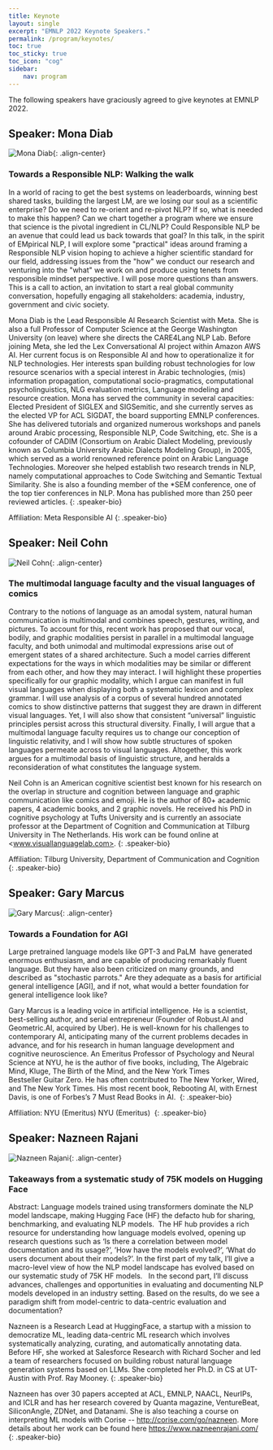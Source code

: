 ```yaml
---
title: Keynote 
layout: single
excerpt: "EMNLP 2022 Keynote Speakers."
permalink: /program/keynotes/
toc: true
toc_sticky: true
toc_icon: "cog"
sidebar: 
    nav: program
---
```


The following speakers have graciously agreed to give keynotes at EMNLP 2022.

<style>
p.speaker-bio { font-style: italic; font-size: 80%; }
</style>

<!-- ### Humans Learn From Task Descriptions and So Should Our Models
*Main Conference Keynote<br>Monday, June 7, 08:00--09:00 PDT*

Joint work with Timo Schick and Sahana Udupa

Task descriptions are ubiquitous in human learning.  They are usually accompanied by a few examples, but there is little human learning that is based on examples only. In contrast, the typical learning setup for NLP tasks lacks task descriptions and is supervised with 100s or 1000s of examples.

We introduce Pattern-Exploiting Training (PET), an approach to learning that mimicks human learning in that it leverages task descriptions in few-shot settings.  PET is built on top
of a pretrained language model that "understands" the task description, especially after finetuning, resulting in excellent performance compared to other few-shot methods. In particular, a model trained with PET outperforms GPT-3 even though it has 99.9% fewer parameters.

In the last part of the talk, I will show how bias in NLP models can be addressed using task descriptions. Instructing a model to reveal and reduce its biases is remarkably effective and may contribute in the future to a fairer and more inclusive NLP. -->

## Speaker: Mona Diab

![Mona Diab](/assets/images/keynotes/keynote_Speaker_Mona_Diab.jpg){: .align-center}

### Towards a Responsible NLP: Walking the walk

In a world of racing to get the best systems on leaderboards, winning best shared tasks, building the largest LM, are we losing our soul as a scientific enterprise? Do we need to re-orient and re-pivot NLP? If so, what is needed to make this happen? Can we chart together a program where we ensure that science is the pivotal ingredient in CL/NLP? Could Responsible NLP be an avenue  that could lead us back towards that goal? In this talk, in the spirit of EMpirical NLP, I will explore some "practical" ideas around framing a Responsible NLP vision hoping to achieve a higher scientific standard for our field, addressing issues from the "how" we conduct our research and venturing into the "what" we work on and produce using tenets from responsible mindset perspective. I will pose more questions than answers. This is a call to action, an invitation to start a real global community conversation, hopefully engaging all stakeholders: academia, industry, government and civic society. 

Mona Diab is the Lead Responsible AI Research Scientist with Meta.  She is also a full Professor of Computer Science at the George Washington University (on leave) where she directs the CARE4Lang NLP Lab. Before joining Meta, she led the  Lex Conversational AI project within Amazon AWS AI. Her current focus is on Responsible AI and how to operationalize it for NLP technologies. Her interests span building robust technologies for low resource scenarios with a special interest in Arabic technologies, (mis) information propagation, computational socio-pragmatics, computational psycholinguistics, NLG evaluation metrics, Language modeling and resource creation. Mona has served the community in several capacities: Elected President of SIGLEX and SIGSemitic, and she currently serves as the elected VP for ACL SIGDAT, the board supporting EMNLP conferences. She has delivered tutorials and organized numerous workshops and panels around Arabic processing, Responsible NLP, Code Switching, etc. She is a cofounder of CADIM (Consortium on Arabic Dialect Modeling, previously known as Columbia University Arabic Dialects Modeling Group), in 2005, which served as a world renowned reference point on Arabic Language Technologies. Moreover she helped establish two research trends in NLP, namely computational approaches to Code Switching and Semantic Textual Similarity. She is also a founding member of the *SEM conference, one of the top tier conferences in NLP. Mona has published more than 250 peer reviewed articles.
{: .speaker-bio}

Affiliation: Meta Responsible AI 
{: .speaker-bio}

## Speaker: Neil Cohn

![Neil Cohn](/assets/images/keynotes/keynote_Speaker_Neil_Cohn.jpg){: .align-center}

### The multimodal language faculty and the visual languages of comics

Contrary to the notions of language as an amodal system, natural human communication is multimodal and combines speech, gestures, writing, and pictures. To account for this, recent work has proposed that our vocal, bodily, and graphic modalities persist in parallel in a multimodal language faculty, and both unimodal and multimodal expressions arise out of emergent states of a shared architecture. Such a model carries different expectations for the ways in which modalities may be similar or different from each other, and how they may interact. I will highlight these properties specifically for our graphic modality, which I argue can manifest in full visual languages when displaying both a systematic lexicon and complex grammar. I will use analysis of a corpus of several hundred annotated comics to show distinctive patterns that suggest they are drawn in different visual languages. Yet, I will also show that consistent “universal” linguistic principles persist across this structural diversity. Finally, I will argue that a multimodal language faculty requires us to change our conception of linguistic relativity, and I will show how subtle structures of spoken languages permeate across to visual languages. Altogether, this work argues for a multimodal basis of linguistic structure, and heralds a reconsideration of what constitutes the language system.

Neil Cohn is an American cognitive scientist best known for his research on the overlap in structure and cognition between language and graphic communication like comics and emoji. He is the author of 80+ academic papers, 4 academic books, and 2 graphic novels. He received his PhD in cognitive psychology at Tufts University and is currently an associate professor at the Department of Cognition and Communication at Tilburg University in The Netherlands. His work can be found online at <www.visuallanguagelab.com>.
{: .speaker-bio}

Affiliation: Tilburg University, Department of Communication and Cognition
{: .speaker-bio}

## Speaker: Gary Marcus

![Gary Marcus](/assets/images/keynotes/keynote_Speaker_Gary_Marcus.png){: .align-center}

### Towards a Foundation for AGI﻿

Large pretrained language models like GPT-3 and PaLM  have generated enormous enthusiasm, and are capable of producing remarkably fluent language. But they have also been criticized on many grounds, and described as "stochastic parrots." Are they adequate as a basis for artificial general intelligence [AGI], and if not, what would a better foundation for general intelligence look like?

Gary Marcus is a leading voice in artificial intelligence. He is a scientist, best-selling author, and serial entrepreneur (Founder of Robust.AI and Geometric.AI, acquired by Uber). He is well-known for his challenges to contemporary AI, anticipating many of the current problems decades in advance, and for his research in human language development and cognitive neuroscience. An Emeritus Professor of Psychology and Neural Science at NYU, he is the author of five books, including, The Algebraic Mind, Kluge, The Birth of the Mind, and the New York Times Bestseller Guitar Zero. He has often contributed to The New Yorker, Wired, and The New York Times. His most recent book, Rebooting AI, with Ernest Davis, is one of Forbes’s 7 Must Read Books in AI. 
{: .speaker-bio}

Affiliation: NYU (Emeritus) NYU (Emeritus) 
{: .speaker-bio}

## Speaker: Nazneen Rajani

![Nazneen Rajani](/assets/images/keynotes/Nazneen_Rajani.jpg){: .align-center}

### Takeaways from a systematic study of 75K models on Hugging Face

Abstract: Language models trained using transformers dominate the NLP model landscape, making Hugging Face (HF) the defacto hub for sharing, benchmarking, and evaluating NLP models.  The HF hub provides a rich resource for understanding how language models evolved, opening up research questions such as ‘Is there a correlation between model documentation and its usage?’, ’How have the models evolved?’, ‘What do users document about their models?’. In the first part of my talk, I’ll give a macro-level view of how the NLP model landscape has evolved based on our systematic study of 75K HF models.
 
In the second part, I’ll discuss advances, challenges and opportunities in evaluating and documenting NLP models developed in an industry setting. Based on the results, do we see a paradigm shift from model-centric to data-centric evaluation and documentation?

Nazneen is a Research Lead at HuggingFace, a startup with a mission to democratize ML, leading data-centric ML research which involves systematically analyzing, curating, and automatically annotating data. Before HF, she worked at Salesforce Research with Richard Socher and led a team of researchers focused on building robust natural language generation systems based on LLMs. She completed her Ph.D. in CS at UT-Austin with Prof. Ray Mooney.
{: .speaker-bio}

Nazneen has over 30 papers accepted at ACL, EMNLP, NAACL, NeurIPs, and ICLR and has her research covered by Quanta magazine, VentureBeat, SiliconAngle, ZDNet, and Datanami. She is also teaching a course on interpreting ML models with Corise -- http://corise.com/go/nazneen. More details about her work can be found here https://www.nazneenrajani.com/
{: .speaker-bio}

<!--## Dhruv Batra

![Dhruv Batra](/assets/images/keynotes/Dhruv_Batra.jpg){: .align-center}

### From Disembodied to Embodied Multimodal Learning
*Main Conference Keynote<br>Monday, June 7, 16:00--17:00 PDT*

Embodied AI is the science and engineering of intelligent machines with a physical or virtual embodiment (e.g., robots and egocentric personal assistants). Imagine walking up to a home assistant robot and asking “Hey robot – can you go check if my laptop is on my desk? And if so, bring it to me”. Or asking an egocentric AI assistant (operating on your smart glasses): “Hey – where did I last see my keys?”. The embodiment hypothesis is the idea that “intelligence emerges in the interaction of an agent with an environment and as a result of sensorimotor activity”. In this talk, I will argue that we should take the embodiment hypothesis (and it implications) seriously. And I will weave through a line of work happening at my group at Georgia Tech and with collaborators at FAIR illustrating the shift from disembodied vision-and-language (multimodal) agents towards such embodied agents.

Dhruv Batra is an Associate Professor in the School of Interactive Computing at Georgia Tech and a Research Scientist at Facebook AI Research (FAIR). His research interests lie at the intersection of machine learning, computer vision, natural language processing, and AI. The long-term goal of his research is to develop agents that 'see' (or more generally perceive their environment through vision, audition, or other senses), 'talk' (i.e. hold a natural language dialog grounded in their environment), 'act' (e.g. navigate their environment and interact with it to accomplish goals), and 'reason' (i.e., consider the long-term consequences of their actions). He is a recipient of the Presidential Early Career Award for Scientists and Engineers (PECASE) 2019. ([Full Biography](https://www.cc.gatech.edu/~dbatra/files/bio.txt))
{: .speaker-bio}


## Shakir Mohamed

![Shakir Mohamed](/assets/images/keynotes/Shakir_Mohamed.jpg){: .align-center}

### Generating Reality: Technical and Social Explorations in Generative Machine Learning Research
*Main Conference Keynote<br>Tuesday, June 8, 08:00--09:00 PDT*

We are going to play with the meaning and implications of the word ‘generative’ in this talk. A generative approach to machine learning is now widely-established, and we now have techniques to generate, simulate, confabulate and fake all sorts of data we can find, natural language included. Using my own research, I’d like to review the statistical foundations of this generative approach and some of the questions that still seem open to us. Yet, no act of generation exists outside of the social world. So, I’d like to also explore how these technical questions are instead social questions. I’d again like to use my own experience to explore the sociotechnical theories that can direct us towards a more critical practice of machine learning. This leads to a generative field of machine learning that transforms criticism into productive alternatives: a field that continues to seek creative solutions for challenging problems, but is more deeply embedded, concerned and responsible for the new technological realities it seeks to generate.

Dr Shakir Mohamed works on technical and sociotechnical questions in machine learning research, aspiring to make contributions to machine learning principles, applied problems in healthcare and environment, and ethics and diversity. Shakir is a research scientist and lead at DeepMind in London, an Associate Fellow at the Leverhulme Centre for the Future of Intelligence, and a Honorary Professor of University College London. Shakir is also a founder and trustee of the Deep Learning Indaba, a grassroots organisation aiming to build pan-African capacity and leadership in AI. Shakir was the General Chair for the 2021 International conference on Learning Representations, and a member of the Royal Society's Diversity Committee.
{: .speaker-bio}


## Thamar Solorio

![Thamar Solorio](/assets/images/keynotes/Thamar_Solorio.jpg){: .align-center}

### Moving the needle in NLP technology for the processing of code-switched language
*Main Conference Keynote<br>Tuesday, June 8, 16:00--17:00 PDT*

Multilingual speakers are known to mix their languages when communicating with other multilingual speakers in what is called code-switching. While worldwide monolingual speakers are outnumbered by multilingual ones, most of the NLP technologies being developed nowadays target monolingual speakers of a handful of languages. This is also true of multilingual models that, although designed to process many languages, still assume a one language per input setting. These multilingual models have been shown to decrease performance when the input has code-switching in several tasks, including language identification, part of speech tagging, named entity recognition and machine translation.  In this talk, I will give an overview of recent work that aims to address the linguistic challenges that code-switching poses to state of the art models, where the goal is to leverage pretrained models from high resource languages. This code-switching research is part of my long term goal of increasing the coverage of human language abilities by NLP technologies, disrupting the status quo of non-equitable systems.

Thamar Solorio is an Associate Professor of the Department of Computer Science at the University of Houston (UH). She holds graduate degrees in Computer Science from the Instituto Nacional de Astrofísica, Óptica y Electrónica, in Puebla, Mexico. Her research interests include information extraction from social media data, enabling technology for code-switched data, stylistic modeling of text and more recently multimodal approaches to online content understanding. She is the director and founder of the Research in Text Understanding and Language Analysis Lab at UH. She is the recipient of an NSF CAREER award for her work on authorship attribution, and recipient of the 2014 Emerging Leader ABIE Award in Honor of Denice Denton. She is an elected board member of the North American Chapter of the Association of Computational Linguistics (2020-2021). Her research is currently funded by the National Science Foundation and ADOBE, and in the past she has received support from the Office of Naval Research and the Defense Advanced Research Projects Agency (DARPA).
{: .speaker-bio}


## Aya Soffer

![Aya Soffer](/assets/images/keynotes/Aya_Soffer.jpg){: .align-center}

### Project Debater - from grand challenge to business applications, behind the scenes and lessons learned
*Industry Track Keynote<br>Wednesday, June 9, 08:00--09:00 PDT*

Project Debater started as an IBM grand challenge idea in 2011, and eventually competed on stage with a world-renowned debater in 2019. The team has since been further developing the underlying technology, applying it to various business use cases, and is providing access to the underlying tech for non-commercial use. In this talk I will provide a behind the scenes perspective on developing such a project from an idea to a machine that can debate humans, highlight some of the technical innovations including the recent publication in Nature, and discuss various business applications of the technology and how it fits in the overall Language Strategy for IBM Research.

Dr. Aya Soffer is Vice President of AI Technologies for the IBM Research AI organization and the Director of the IBM Research - Haifa lab. Her Research focus is natural language understanding and conversational systems and their application in customer care and other enterprise applications. In this role Dr. Soffer is responsible for setting the strategy and working with IBM scientists around the world to shape their ideas into new AI technology, and with IBM’s product groups and customers to drive Research innovation into the market.  In her 20 years at IBM, Dr. Soffer has led several strategic initiatives that grew into successful IBM products and solutions in the Big Data and AI space including the original Watson system and more recently Project Debater. She has authored over 50 peer-reviewed papers and served as an invited speaker in numerous conferences.
{: .speaker-bio}


## Dan Weld

![Dan Weld](/assets/images/keynotes/Dan_Weld.jpg){: .align-center}

### Semantic Scholar - Advanced NLP to Accelerate Scientific Research
*Industry Track Keynote<br>Wednesday, June 9, 16:00--17:00 PDT*

Semantic Scholar (S2) is a 40 person effort at the Allen Institute for Artificial Intelligence that drives a website used by almost 100M people each year. Our mission is to accelerate the progress of scientific research with augmented intelligence - advanced tools that make it easier to find relevant research, digest it quickly, and make connections between different problems and approaches. This talk will survey some of the NLP advances underlying S2, from the identification of emerging scientific concepts to extreme abstractive summarization, full-document understanding, and fact checking.

Daniel S. Weld is Thomas J. Cable / WRF Professor in the Paul G. Allen School of Computer Science & Engineering, manages the Semantic Scholar research group at the Allen Institute of Artificial Intelligence, and is Venture Partner at the Madrona Venture Group.  After formative education at Phillips Academy, he received bachelor's degrees in both Computer Science and Biochemistry at Yale University in 1982. He landed a Ph.D. from the MIT Artificial Intelligence Lab in 1988, received a Presidential Young Investigator's award in 1989, an Office of Naval Research Young Investigator's award in 1990, was named AAAI Fellow in 1999 and deemed ACM Fellow in 2005. Dan was a founding editor for the Journal of AI Research, was area editor for the Journal of the ACM.  Dan has co-founded three companies, Netbot (sold to Excite), Adrelevance (sold to Media Metrix), and Nimble technology (sold to Actuate).
{: .speaker-bio}-->



